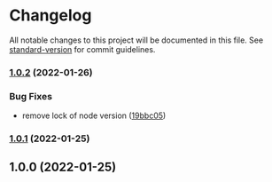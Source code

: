 # Changelog

All notable changes to this project will be documented in this file. See [standard-version](https://github.com/conventional-changelog/standard-version) for commit guidelines.

### [1.0.2](https://github.com/xiejay97/scrollview-resize/compare/v1.0.1...v1.0.2) (2022-01-26)


### Bug Fixes

* remove lock of node version ([19bbc05](https://github.com/xiejay97/scrollview-resize/commit/19bbc0546d2cc8bcd71b844198d9b879bae06c02))

### [1.0.1](https://github.com/xiejay97/scrollview-resize/compare/v1.0.0...v1.0.1) (2022-01-25)

## 1.0.0 (2022-01-25)
